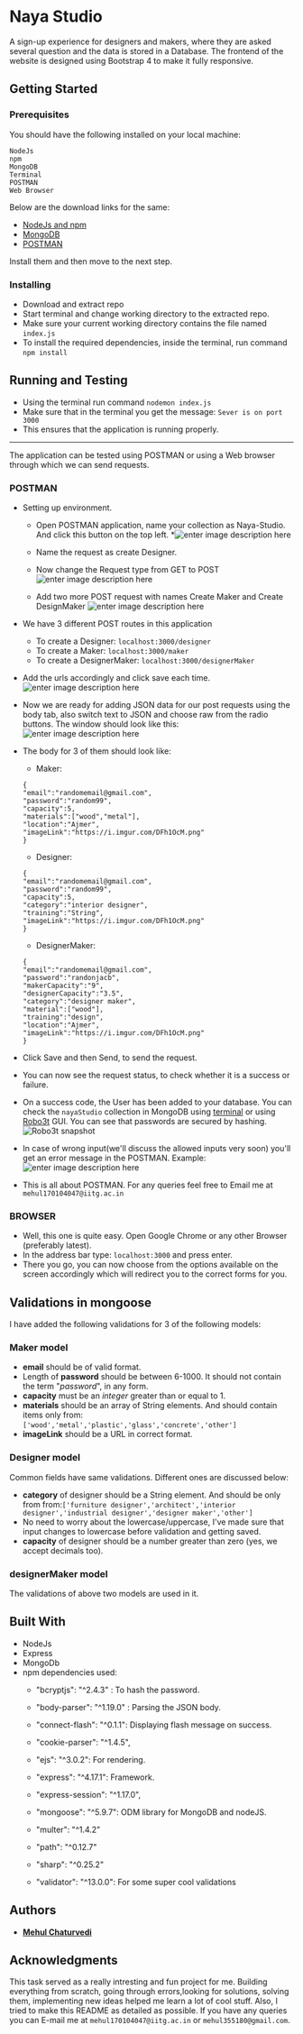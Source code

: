 
# Naya Studio
A sign-up experience for designers and makers, where they are asked several question and the data is stored in a Database.
The frontend of the website is designed using Bootstrap 4 to make it fully responsive.

## Getting Started


### Prerequisites

You should have the following installed on your local machine:

```
NodeJs
npm
MongoDB
Terminal
POSTMAN
Web Browser
```
Below are the download links for the same:
* [NodeJs and npm](https://nodejs.org/en/download/)
* [MongoDB](https://www.mongodb.com/download-center/community)
* [POSTMAN](https://www.postman.com/downloads/)

Install them and then move to the next step.


### Installing

* Download and extract repo
* Start terminal and change working directory to the extracted repo.
* Make sure your current working directory contains the file named ```index.js```
* To install the required dependencies, inside the terminal, run command ```npm install```

## Running and Testing
* Using the terminal run command ```nodemon index.js```
* Make sure that in the terminal	 you get the message:
	 ```Sever is on port 3000```
* This ensures that the application is running properly.
<hr>
The application can be tested using POSTMAN or using a Web browser through which we can send requests.

### POSTMAN
* Setting up environment.
	* Open POSTMAN application, name your collection as Naya-Studio. And click this button on the top left.
	*![enter image description here](https://learning-services-media.brightcove.com/doc-assets/node/17919-use-postman-http-requests/node17919-create-new-request.png)
	*  Name the request as create Designer.
	* Now change the Request type from GET to POST
	![enter image description here](https://i.imgur.com/cW47qww.png)

	* Add two more POST request with names Create Maker and Create DesignMaker
	![enter image description here](https://i.imgur.com/pxPrsng.png)
* We have 3 different POST routes in this application
	* To create a Designer: ```localhost:3000/designer```
	* To create a Maker: ```localhost:3000/maker```
	* To create a DesignerMaker: ```localhost:3000/designerMaker```
* Add the urls accordingly and click save each time.![enter image description here](https://i.imgur.com/DFh1OcM.png)
* Now we are ready for adding JSON data for our post requests using the body tab, also switch text to JSON and choose raw from the radio buttons. The window should look like this:![enter image description here](https://i.imgur.com/nKav8S4.png)
* The body for 3 of them should look like:
	* Maker:
	```
	{
	"email":"randomemail@gmail.com",
	"password":"random99",
	"capacity":5,
	"materials":["wood","metal"],
	"location":"Ajmer",
	"imageLink":"https://i.imgur.com/DFh1OcM.png"
	}
	```
	* Designer:
	```
	{
	"email":"randomemail@gmail.com",
	"password":"random99",
	"capacity":5,
	"category":"interior designer",
	"training":"String",
	"imageLink":"https://i.imgur.com/DFh1OcM.png"
	}
	```
	* DesignerMaker:
	```
	{
	"email":"randomemail@gmail.com",
	"password":"randonjacb",
	"makerCapacity":"9",
	"designerCapacity":"3.5",
	"category":"designer maker",
	"material":["wood"],
	"training":"design",
	"location":"Ajmer",
	"imageLink":"https://i.imgur.com/DFh1OcM.png"
	}
	```
* Click Save and then Send, to send the request.
* You can now see the request status, to check whether it is a success or failure.
*  On a success code, the User has been added to your database. You can check the ```nayaStudio``` collection in MongoDB using [terminal](https://docs.mongodb.com/manual/reference/mongo-shell/) or using [Robo3t](https://robomongo.org/) GUI. You can see that passwords are secured by hashing.
![Robo3t snapshot](https://i.imgur.com/ljnsFqZ.png)
	
* In case of wrong input(we'll discuss the allowed inputs very soon) you'll get an error message in the POSTMAN. Example:
![enter image description here](https://i.imgur.com/kO3d2hh.png)
* This is all about POSTMAN. For any queries feel free to Email me at ```mehul170104047@iitg.ac.in```
### BROWSER
* Well, this one is quite easy. Open Google Chrome or any other Browser (preferably latest).
* In the address bar type: ```localhost:3000``` and press enter. 
* There you go, you can now choose from the options available on the screen accordingly which will redirect you to the correct forms for you.

## Validations in mongoose

I have added the following validations for 3 of the following models:
### Maker model
* **email** should be of valid format.
* Length of **password** should be between 6-1000. It should not contain the term "*password*", in any form.
* **capacity** must be an *integer* greater than or equal to 1.
* **materials** should be an array of String elements. And should contain items only from:```['wood','metal','plastic','glass','concrete','other']```
* **imageLink** should be a URL in correct format.

### Designer model
Common fields have same validations. Different ones are discussed below:

* **category** of designer should be a String element. And should be only from from:```['furniture designer','architect','interior designer','industrial designer','designer maker','other']```
* No need to worry about the lowercase/uppercase, I've made sure that input changes to lowercase before validation and getting saved.
* **capacity** of designer should be a number greater than zero (yes, we accept decimals too).

### designerMaker model

The validations of above two models are used in it.


## Built With

* NodeJs
* Express
* MongoDb
* npm dependencies used:
	* "bcryptjs": "^2.4.3" : To hash the password.

	* "body-parser": "^1.19.0" : Parsing the JSON body.

	* "connect-flash": "^0.1.1": Displaying flash message on success.

	* "cookie-parser": "^1.4.5",

	* "ejs": "^3.0.2": For rendering.

	* "express": "^4.17.1": Framework.

	* "express-session": "^1.17.0",

	* "mongoose": "^5.9.7": ODM library for MongoDB and nodeJS.

	* "multer": "^1.4.2"

	* "path": "^0.12.7"

	* "sharp": "^0.25.2"

	* "validator": "^13.0.0": For some super cool validations

## Authors

* **[Mehul Chaturvedi](https://github.com/Mehulcoder)**


## Acknowledgments

This task served as a really intresting and fun project for me. Building everything from scratch, going through errors,looking for solutions, solving them, implementing new ideas helped me learn a lot of cool stuff.
Also, I tried to make this README as detailed as possible. If you have any queries you can E-mail me at ```mehul170104047@iitg.ac.in``` or ```mehul355180@gmail.com```.
